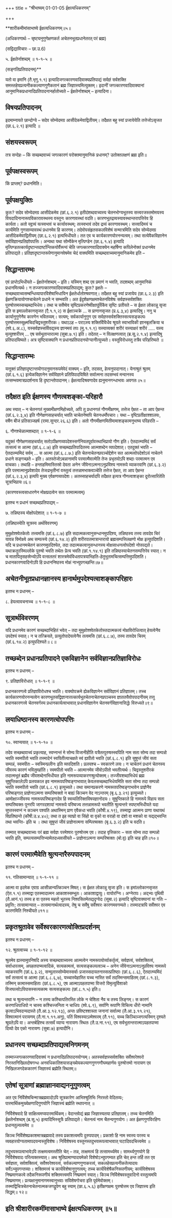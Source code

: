 +++
title = "श्रीभाष्यम् 01-01-05 ईक्षत्यधिकरणम्"

+++
<div claऽऽ="elementor-widget-container">

**शारीकमीमांसाभाष्ये ईक्षत्यधिकरणम्॥५॥

(अधिकरणार्थः – सृष्ट्यनुगुणेक्षणकर्त अचेतनभूतप्रधानेतरत् परं ब्रह्म)

(सद्विद्याविचारः – छा.उ.6)

५. ईक्षतेर्नाशब्दम् ॥ १-१-५ ॥

(सङ्गतिप्रतिपादनम्)**

यतो वा इमानि (तै.भृगु.१.१) इत्यादिजगत्कारणवादिवाक्यप्रतिपाद्यं सर्वज्ञं सर्वशक्ति समस्तहेयप्रत्यनीककल्याणगुणैकतानं ब्रह्म जिज्ञास्यमित्युक्तम्। इदानीं जगत्कारणवादिवाक्यानां आनुमानिकप्रधानादिप्रतिपादनानर्हातोच्यते – ईक्षतेर्नाशब्दम् – इत्यादिना।

## विषयप्रतिपादनम्

इदमाम्नायते छान्दोग्ये – सदेव सोम्येदमग्र आसीदेकमेवाद्वितीयम्। तदैक्षत बहु स्यां प्रजायेयेति तत्तेजोऽसृजत (छा.६.२.१) इत्यादि ॥

## संशयस्वरूपम्

तत्र सन्देहः – किं सच्छब्दवाच्यं जगत्कारणं परोक्तमानुमानिकं प्रधानम्? उतोक्तलक्षणं ब्रह्म इति॥

## पूर्वपक्षस्वरूपम्

किं प्राप्तम्? प्रधानमिति।

## पूर्वपक्षयुक्तिः

कुतः? सदेव सोम्येदमग्र आसीदेकमेव (छां.६.२.१) इतीदंशब्दवाच्यस्य चेतनभोग्यभूतस्य सत्त्वरजस्तमोमयस्य वियदादिनानारूपविकारावस्थस्य वस्तुनः कारणावस्थां वदति। कारणभूतद्रव्यस्यावस्थान्तरापत्तिरेव हि कार्यता। अतो यद्द्रव्यं यत्स्वभावं च कार्यावस्थम्; तत्स्वभावं तदेव द्रव्यं कारणावस्थम्। सत्त्वादिमयं च कार्यमिति गुणसाम्यावस्थं प्रधानमेव हि कारणम्। तदेवोपसंहृतसकलविशेषं सन्मात्रमिति सदेव सोम्येदमग्र आसीदेकमेवाद्वितीयम् (छा.६.२.१) इत्यभिधीयते। तत एव च कार्यकारणयोरनन्यत्वम्। तथा सत्येवैकविज्ञानेन सर्वविज्ञानप्रतिज्ञोपपत्तिः। अन्यथा यथा सोम्यैकेन मृत्पिण्डेन (छा.६.१.४) इत्यादि मृत्पिण्डतत्कार्यदृष्टान्तदार्ष्टान्तिकयोर्वैरूप्यं चेति जगत्कारणवादिवाक्येन महर्षिणा कपिलेनोक्तं प्रधानमेव प्रतिपाद्यते। प्रतिज्ञादृष्टान्तरूपेणानुमानवेषमेव चेदं वाक्यमिति सच्छब्दवाच्यमानुमानिकमेव इति –

## सिद्धान्तारम्भः

एवं प्राप्तेऽभिधीयते – ईक्षतेर्नाशब्दम् – इति। यस्मिन् शब्द एव प्रमाणं न भवति, तदशब्दम् आनुमानिकं प्रधानमित्यर्थः। न तज्जगत्कारणवादिवाक्यप्रतिपाद्यम्; कुतः? इक्षतेः – सच्छब्दवाच्यसम्बन्धिव्यापारविशेषाभिधायिन ईक्षतेर्धातोश्श्रवणात्। तदैक्षत बहु स्यां प्रजायेय (छा.६.२.३) इति ईक्षणक्रियायोगश्चाचेतने प्रधाने न सम्भवति। अत ईदृशेक्षणक्षमश्चेतनविशेषः सर्वज्ञस्सर्वशक्तिः पुरुषोत्तमस्सच्छब्दाभिधेयः। तथा च सर्वेष्वेव सृष्टिप्रकरणेष्वीक्षापूर्विकैव सृष्टिः प्रतीयते – स ईक्षत लोकान्नु सृजा इति स इमाल्लोकानसृजत (एै.१.१,२) स ईक्षाञ्चक्रे … स प्राणानसृजत (प्र.६.३,४) इत्यादिषु। ननु च कार्यानुगुणेनैव कारणेन भवितव्यम्। सत्यम्; सर्वकार्यानुगुण एव सर्वज्ञस्सर्वशक्तिस्सत्यसङ्कल्पः पुरुषोत्तमस्सूक्ष्मचिदचिद्वस्तुशरीरकः। यथाऽऽह – पराऽस्य शक्तिर्विविधैव श्रूयते स्वाभाविकी ज्ञानबृलक्रिया च (श्वे.६.अ.८), यस्सर्वज्ञस्सर्विवद्यस्य ज्ञानमयं तपः (मु.१.१.९) यस्याव्यक्तं शरीरं यस्याक्षरं शरीरं ….. यस्य मृत्युश्शरीरम् … एष सर्वभूतान्तरात्मा (सुबा.७.१) इति। तदेतत् – न विलक्षणत्वात् (ब्र.सू.२.१.४) इत्यादिषु प्रतिपादयिष्यते। अत्र सृष्टिवाक्यानि न प्रधानप्रतिपादनयोग्यानीत्युच्यते। वस्तुविरोधस्तु तत्रैव परिहरिष्यते ॥

## सिद्धान्तारम्भः

यत्तूक्तं प्रतिज्ञादृष्टान्तयोगादनुमानरूपमेवेदं वाक्यम् – इति, तदसत्, हेत्वनुपादानात्। येनाश्रुतं श्रुतम् (छां.६.१.६) इत्येकविज्ञानेन सर्वविज्ञाने प्रतिपिपादयिषिते सर्वात्मना तदसम्भवं मन्वानस्य तत्सम्भवमात्रप्रदर्शनाय हि दृष्टान्तोपादानम्। ईक्षत्यादिश्रवणादेव ह्यनुमानगन्धाभावः अवगतः॥५॥

## तदैक्षत इति ईक्षणस्य गौणत्वशङ्का-परिहारौ

अथ स्यात् – न चेतनगतं मुख्यमीक्षणमिहोच्यते, अपि तु प्रधानगतं गौणमीक्षणम्, तत्तेज ऐक्षत – ता आप ऐक्षन्त (छां.६.२.३,४) इति गौणेक्षणसाहचर्यात् भवति चाचेतनेष्वपि चेतनधर्मोपचारः। यथा – वृष्टिप्रतीक्षाश्शालयः, वर्षेण बीजं प्रतिसञ्जहर्ष (रामा.सुन्दर.२६.६) इति। अतो गौणमीक्षणमितीमामाशङ्कामनुभाष्य परिहरति –

६. गौणश्चेन्नात्मशब्दात् ॥ १-१-६ ॥

यदुक्तं गौणेक्षणसाहचर्यात् सतोऽपीक्षणव्यपदेशस्सर्गनियतपूर्वावस्थाभिप्रायो गौण इति। ऐतदात्म्यमिदं सर्वं तत्सत्यं स आत्मा (छां.६.८.७) इति सच्छब्दप्रतिपादितस्य आत्मशब्देन व्यपदेशात्। एतदुक्तं भवति – ऐतदात्म्यमिदं सर्वम् … स आत्मा (छां.६.८.७.) इति चेतनाचेतनप्रपञ्चोद्देशेन सत आत्मत्वोपदेशोऽयं नाचेतने प्रधाने सङ्गच्छते – इति। अतस्तेजोऽबन्नानामपि परमात्मैवात्मेति तेजः प्रभृतयोऽपि शब्दाः परमात्मन एव वाचकाः। तथाहि – हन्ताहमिमास्तिस्रो देवता अनेन जीवेनाऽत्मनाऽनुप्रविश्य नामरूपे व्याकरवाणि (छां.६.३.२) इति परमात्मानुप्रवेशादेव तेजःप्रभृतीनां वस्तुत्वं तत्तन्नामभाक्त्वञ्चेति तत्तेज ऐक्षत, ता आप ऐक्षन्त (छां.६.२.३,४) इत्यपि मुख्य एवेक्षणव्यपदेशः। अतस्साहचर्यादपि तदैक्षत इत्यत्र गौणत्वाशङ्का दूरोत्सारितेति सूत्राभिप्रायः॥६॥

(कारणवस्त्वसाधारणेन मोक्षप्रदत्वेन सतः परमात्मत्वम्)

इतश्च न प्रधानं सच्छब्दप्रतिपाद्यम् –

७. तन्निष्ठस्य मोक्षोपदेशात् ॥ १-१-७ ॥

(तन्निष्ठस्येति सूत्रस्य अर्थविवरणम्)

मुमुक्षोश्श्वेतकेतोः तत्त्वमसि (छां.६.८.७) इति सदात्मकत्वानुसन्धानमुपदिश्य, तन्निष्ठस्य तस्य तावदेव चिरं यावन्न विमोक्ष्ये अथ सम्पत्स्ये (छां.६.१४.२) इति शरीरपातमात्रान्तरायो ब्रह्मसम्पत्तिलक्षणो मोक्ष इत्युपदिशति। यदि च प्रधानमचेतनं कारणमुपदिश्येत, तदा तदात्मकत्वानुसन्धानस्य मोक्षसाधनत्वोपदेशो नोपपद्यते। यथाक्रतुरस्मिल्लोके पुरुषो भवति तथेतः प्रेत्य भवति (छां.१.१४.१) इति तन्निष्ठस्याचेतनसम्पत्तिरेव स्यात्। न च मातापितृसहस्रेभ्योऽपि वत्सलतरं शास्त्रमेवंविधतापत्रयाभिहति-हेतुभूतामचित्सम्पत्तिमुपदिशति। प्रधानकारणवादिनोऽपि हि प्रधाननिष्ठस्य मोक्षं नाभ्युपगच्छन्ति॥७॥

## अचेतनीभूतप्रधानज्ञानस्य हानार्थमुपदेश्यत्वाशङ्कापरिहारः

इतश्च न प्रधानम् –

८. हेयत्वावचनाच्च ॥ १-१-८ ॥

## सूत्रार्थविवरणम्

यदि प्रधानमेव कारणं सच्छब्दाभिहितं भवेत् – तदा मुमुक्षोश्श्वेतकेतोस्तदात्मकत्वं मोक्षविरोधित्वात् हेयत्वेनैव उपदेश्यं स्यात्। न च तत्क्रियते, प्रत्युतोपादेयत्वेनैव तत्वमसि (छां.६.८.७), तस्य तावदेव चिरम् (छां.६.१४.२) इत्युपदिश्यते॥ ८॥

## तच्छब्देन प्रधानप्रतिपादने एकविज्ञानेन सर्वविज्ञानप्रतिज्ञाविरोधः

इतश्च न प्रधानम् –

९. प्रतिज्ञाविरोधात् ॥ १-१-९ ॥

प्रधानकारणत्वे प्रतिज्ञाविरोधश्च भवति। वाक्योपक्रमे ह्येकविज्ञानेन सर्वविज्ञानं प्रतिज्ञातम्। तच्च कार्यकारणयोरनन्यत्वेन कारणभूतसद्विज्ञानात्तत्कार्यभूतचेतनाचेतनप्रपञ्चस्य ज्ञाततयैवोपपादनीयम् तत्तु प्रधानकारणत्त्वे चेतनवर्गस्य प्रधानकार्यत्वाभावात् प्रधानविज्ञानेन चेतनवर्गविज्ञानासिद्धेः विरुध्यते॥९॥

## लयाधिष्ठानस्य कारणत्वोपपत्तिः

इतश्च न प्रधानम् –

१०. स्वाप्ययात् ॥ १-१-१० ॥

तदेव सच्छब्दवाच्यं प्रकृत्याह, स्वप्नान्तं मे सोम्य विजानीहीति यत्रैतत्पुरुषस्स्वपिति नाम सता सोम्य तदा सम्पन्नो भवति स्वमपीतो भवति तस्मादेनं स्वपितीत्याचक्षते स्वं ह्यपीतो भवति (छां.६.८.१) इति सुषुप्तं जीवं सता सम्पन्नं, स्वमपीतः – स्वस्मिन्प्रलीनः इति व्यपदिशति। प्रलयश्च – स्वकारणे लयः। न चाचेतनं प्रधानं चेतनस्य जीवस्य कारणं भवितुमर्हाति।
स्वमपीतो भवति – आत्मानमेव जीवोऽपीतो भवतीत्यर्थः। चिद्वस्तुशरीरकं तदात्मभूतं ब्रह्मैव जीवशब्देनाभिधीयत इति नामरूपव्याकरणश्रुत्योक्तम्। तज्जीवशब्दाभिधेयं ब्रह्म सुषुप्तिकालेऽपि प्रलयकाल इव नामरूपपरिष्वङ्गाभावात् केवलसच्छब्दाभिधेयमिति सता सोम्य तदा सम्पन्नो भवति स्वमपीतो भवति (छां.६.८.१) इत्युच्यते। तथा समानप्रकरणे नामरूपपरिष्वङ्गाभावेन प्राज्ञेनैव परिष्वङ्गात् प्राज्ञेनाऽत्मना सम्परिष्वक्तो न बाह्यं किञ्चन वेद नाऽन्तरम् (बृ.६.३.२१) इत्युच्यते। आमोक्षाज्जीवस्य नामरूपपरिष्वङ्गादेव हि स्वव्यतिरिक्तविषयज्ञानोदयः। सुषुप्तिकाले हि नामरूपे विहाय सता सम्परिष्वक्तः पुनरपि जागरदशायां नामरूपे परिष्वज्य तत्तन्नामरूपो भवतीति श्रुत्यन्तरे स्पष्टमभिधीयते यदा सुप्तस्स्वप्नं न कञ्चन पश्यति अथास्मिन् प्राण एवैकधा भवति (कौषी.४.१९), तस्माद्वा आत्मनः प्राणा यथायथं विप्रतिष्ठन्ते (कौषी.उ.४.४०); तथा त इह व्याघ्रो वा सिंहो वा वृको वा वराहो वा दंशो वा मशको वा यद्यद्भवन्ति तथा
भवन्ति- इति च । तथा सुषुप्तं जीवं प्राज्ञेनात्मना सम्पिरष्वक्तः (बृ.६.३.२) इति च वदति॥

तस्मात् सच्छब्दवाच्यः परं ब्रह्म सर्वज्ञः परमेश्वरः पुरुषोत्तम एव। तदाह वृत्तिकारः – सता सोम्य तदा सम्पन्नो भवति इति, सम्पत्यसम्पत्तिभ्यामेतदध्यवसीयते – प्राज्ञेनाऽत्मना सम्परिष्वक्तः (बो.वृ) इति चाह इति॥१०॥

## कारणं परमात्मैवेति श्रुत्यन्तरैरुपपादनम्

इतश्च न प्रधानम् –

११. गतिसामान्यात् ॥ १-१-११ ॥

आत्मा वा इदमेक एवाग्र आसीन्नान्यत्किञ्चन मिषत्। स ईक्षत लोकान्नु सृजा इति। स इमांल्लोकानसृजत (ऐत.१.१) तस्माद्वा एतस्मादात्मन आकाशस्सम्भूतः। आकाशाद्वायुः। वायोरग्निः। अग्नेरापः। अद्भ्यः पृथिवी (तै.आनं.१) तस्य ह वा एतस्य महतो भूतस्य निश्वसितमेतद्यदृग्वेदः (सुबा.२) इत्यादि सृष्टिवाक्यानां या गतिः – प्रवृत्तिः; तत्सामान्यात् – तत्समानार्थत्वादस्य, तेषु च सर्वेषु सर्वेश्वरः कारणमवगम्यते। तस्मादत्रापि सर्वेश्वर एव कारणमिति निश्चीयते॥११॥

## प्रकृतश्रुतावेव सर्वेश्वरकारणत्वोक्तिप्रदर्शनम्

इतश्च न प्रधानम् –

१२. श्रुतत्वाच्च ॥ १-१-१२ ॥

श्रुतमेव ह्यस्यामुपनिषदि अस्य सच्छब्दवाच्यस्य आत्मत्वेन नामरूपयोर्व्याकर्तृत्वं, सर्वज्ञत्वं, सर्वशक्तित्वं, सर्वाधारत्वम्, अपहतपाप्मत्वादिकं, सत्यकामत्वं, सत्यसङ्कल्पत्वञ्च – अनेन जीवेनाऽत्मनाऽनुप्रविश्य नामरूपे व्याकरवाणि (छां.६.३.२), सन्मूलास्सोम्येमास्सर्वाः प्रजास्सदायतनास्सत्प्रतिष्ठाः (छां.६.८.६), ऐतदात्म्यमिदं सर्वं तत्सत्यं स आत्मा (छां.६.८.६,७), यच्चास्येहास्ति यच्च नास्ति सर्वं तदस्मिन्समाहितम् (छां.८.१.३), तस्मिन् कामास्समाहिताः (छां.६.८.५), एष आत्माऽपहतपाप्मा विजरो विमृत्युर्विशाको विजघत्सोऽपिपासस्सत्यकामः सत्यसङ्कल्पः (छां.८.१.५) इति॥

तथा च श्रुत्यन्तराणि – न तस्य कश्चित्पतिरस्ति लोके न चेशिता नैव च तस्य लिङ्गम्। स कारणं करणाधिपाधिपो न चास्य कश्चिज्जनिता न चाधिपः (श्वे.६.९), सर्वाणि रूपाणि विचित्य धीरो नामानि कृत्वाऽभिवदन्यदास्ते (तै.आ.३.१२.१३),
अन्तः प्रविष्टश्शास्ता जनानां सर्वात्मा (तै.आ.३.११.२१), विश्वात्मानं परायणम् (तै.ना.१.११.अनु), पतिं विश्वस्याऽत्मेश्वरम् (तै.११), यच्च किञ्चिञ्जगत्यस्मिन् दृश्यते श्रूयतेऽपि वा। अन्तर्बहिश्च तत्सर्वं व्याप्य नारायणः स्थितः (तै.उ.ना.११), एष सर्वभूतान्तरात्माऽपहतपाप्मा दिव्यो देव एको नारायणः (सुबा.७) इत्यादीनि।

## प्रधानस्य सच्छब्दाप्रतिपाद्यत्वनिगमनम्

तस्माज्जगत्कारणवादिवाक्यं न प्रधानादिप्रतिपादनयोग्यम्। अतस्सर्वज्ञस्सर्वशक्तिः सर्वेश्वरेश्वरो निरस्तनिखिलदोषगन्धः अनवधिकातिशयासङ्ख्येयकल्याणगुणगणौघमहार्णवः पुरुषोत्तमो नारायण एव निखिलजगदेककारणं जिज्ञास्यं ब्रह्मेति स्थितम्॥

## एतेषां सूत्राणां ब्रह्माज्ञानवाद्यननुगुणत्वम्

अत एव निर्विशेषचिन्मात्रब्रह्मवादोऽपि सूत्रकारेण आभिश्श्रुतिभिः निरस्तो वेदितव्यः; पारमार्थिकमुख्येक्षणादिगुणयोगि जिज्ञास्यं ब्रह्मेति स्थापनात् ॥

निर्विशेषवादे हि साक्षित्वमप्यपारमार्थिकम्। वेदान्तवेद्यं ब्रह्म जिज्ञास्यतया प्रतिज्ञातम्। तच्च चेतनमिति ईक्षतेर्नाशब्दम् (ब्र.सू.५) इत्यादिभिस्सूत्रैः प्रतिपाद्यते। चेतनत्वं नाम चैतन्यगुणयोगः। अत ईक्षणगुणविरहिणः प्रधानतुल्यत्वमेव ॥

 किञ्च निर्विशेषप्रकाशमात्रब्रह्मवादे तस्य प्रकाशत्वमपि दुरुपपादम्। प्रकाशो हि नाम स्वस्य परस्य च व्यवहारयोग्यतामापदयन्वस्तुविशेषः। निर्विशेषस्य वस्तुनस्तदुभयरूपत्वाभावात् घटादिवदचित्त्वमेव ॥

तदुभयरूपत्वाभावेऽपि तत्क्षमत्वमस्तीति चेत् – तन्न, तत्क्षमत्वं हि तत्सामर्थ्यमेव। सामर्थ्यगुणयोगे हि निर्विशेषवादः परित्यक्तस्यात्। अथ श्रुतिप्रामाण्यादयमेको विशेषोऽभ्युपगम्यत इति चेत् हन्त तर्हि तत एव सर्वज्ञता, सर्वशक्तित्वं, सर्वेश्वरेश्वरत्वं, सर्वकल्याणगुणाकरत्वं, सकलहेयप्रत्यनीकतेत्यादयः सर्वेऽभ्युपगन्तव्याः। शक्तिमत्त्वं च कार्यविशेषानुगुणत्वम्; तच्च कार्यविशेषैकनिरूपणीयम्; कार्यविशेषस्य निष्प्रमाणकत्वे तदैकनिरूपणीयं शक्तिमत्त्वमपि निष्प्रमाणं स्यात्। किञ्च निर्विशेषवस्तुवादिनो वस्तुत्वमपि निष्प्रमाणम्। प्रत्यक्षानुमानागमस्वानुभवाः सविशेषगोचरा इति पूर्वमेवोक्तम्। तस्माद्विचित्रचेतनाचेतनात्मकजगद्रूपेण बहु स्याम् (छा.६.५.६) इतीक्षणक्षमः पुरुषोत्तम एव जिज्ञास्य इति सिद्धम्॥ १२॥

## इति श्रीशारीरकमींमासाभाष्ये ईक्षत्यधिकरणम् ॥५॥

</div>
